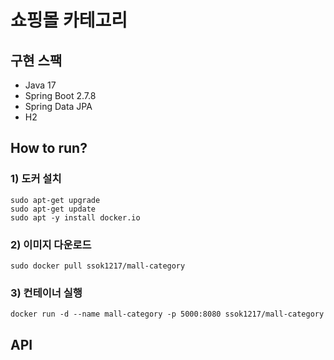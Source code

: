 # 쇼핑몰 카테고리

## 구현 스팩

- Java 17
- Spring Boot 2.7.8
- Spring Data JPA
- H2

## How to run?

### 1) 도커 설치

```
sudo apt-get upgrade
sudo apt-get update
sudo apt -y install docker.io
```

### 2) 이미지 다운로드

```
sudo docker pull ssok1217/mall-category
```

### 3) 컨테이너 실행

```
docker run -d --name mall-category -p 5000:8080 ssok1217/mall-category
```

## API

